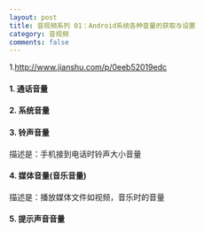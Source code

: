 ```yaml
---
layout: post
title: 音视频系列 01：Android系统各种音量的获取与设置
category: 音视频
comments: false
---
```


1.<http://www.jianshu.com/p/0eeb52019edc>

#### 1. 通话音量

#### 2. 系统音量

#### 3. 铃声音量
描述是：手机接到电话时铃声大小音量

#### 4. 媒体音量(音乐音量)
描述是：播放媒体文件如视频，音乐时的音量

#### 5. 提示声音音量








